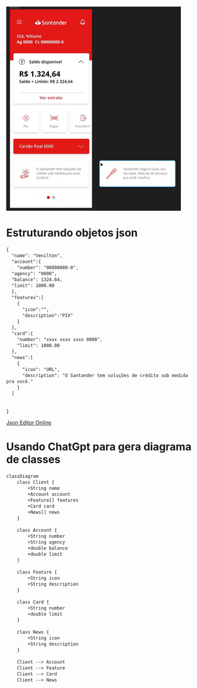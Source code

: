 ![alt text](image.png)

# Estruturando objetos json

```
{
  "name": "Venilton", 
  "account":{
    "number": "00000000-0", 
  "agency": "0000", 
  "balance": 1324.64, 
  "limit": 1000.00 
  },
  "features":[
    {
      "icon":"",
      "description":"PIX"
    }
  ],
  "card":{
    "number": "xxxx xxxx xxxx 0000", 
    "limit": 1000.00
  },
  "news":[
    {
      "icon": "URL",
      "description": "O Santander tem soluções de crédito sob medida pra você." 
    }
  ]


}

```

<a href="https://jsoneditoronline.org">Json Editor Online</a>


# Usando ChatGpt para gera diagrama de classes

```mermaid
classDiagram
    class Client {
        +String name
        +Account account
        +Feature[] features
        +Card card
        +News[] news
    }

    class Account {
        +String number
        +String agency
        +double balance
        +double limit
    }

    class Feature {
        +String icon
        +String description
    }

    class Card {
        +String number
        +double limit
    }

    class News {
        +String icon
        +String description
    }

    Client --> Account
    Client --> Feature
    Client --> Card
    Client --> News

```